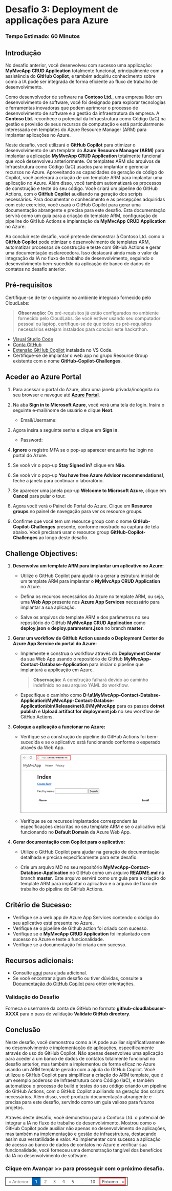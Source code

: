 # Desafio 3: Deployment de applicações para Azure

### Tempo Estimado: 60 Minutos

## Introdução

No desafio anterior, você desenvolveu com sucesso uma applicação: **MyMvcApp CRUD Application** totalmente funcional, principalmente com a assistência do **GitHub Copilot**, e também adquiriu conhecimento sobre como a IA pode ser integrada de forma eficiente ao fluxo de trabalho de desenvolvimento.

Como desenvolvedor de software na **Contoso Ltd.**, uma empresa líder em desenvolvimento de software, você foi designado para explorar tecnologias e ferramentas inovadoras que podem aprimorar o processo de desenvolvimento de software e a gestão da infraestrutura da empresa. A **Contoso Ltd.** reconhece o potencial da Infraestrutura como Código (IaC) na gestão e provisão de seus recursos de computação e está particularmente interessada em templates do Azure Resource Manager (ARM) para implantar aplicações no Azure.

Neste desafio, você utilizará o **GitHub Copilot** para otimizar o desenvolvimento de um template do **Azure Resource Manager (ARM)** para implantar a aplicação **MyMvcApp CRUD Application** totalmente funcional que você desenvolveu anteriormente. Os templates ARM são arquivos de Infraestrutura como Código (IaC) usados para implantar e gerenciar recursos no Azure. Aproveitando as capacidades de geração de código do Copilot, você acelerará a criação de um template ARM para implantar uma aplicação no Azure. Além disso, você também automatizará os processos de construção e teste do seu código. Você criará um pipeline do GitHub Actions, com o **GitHub Copilot** auxiliando na geração dos scripts necessários. Para documentar o conhecimento e as percepções adquiridas com este exercício, você usará o GitHub Copilot para gerar uma documentação abrangente e precisa para este desafio. Esta documentação servirá como um guia para a criação do template ARM, configuração do pipeline do GitHub Actions e implantação da **MyMvcApp CRUD Application** no Azure.

Ao concluir este desafio, você pretende demonstrar à Contoso Ltd. como o **GitHub Copilot** pode otimizar o desenvolvimento de templates ARM, automatizar processos de construção e teste com GitHub Actions e gerar uma documentação esclarecedora. Isso destacará ainda mais o valor da integração da IA no fluxo de trabalho de desenvolvimento, seguindo o desenvolvimento bem-sucedido da aplicação de banco de dados de contatos no desafio anterior.



## Pré-requisitos

Certifique-se de ter o seguinte no ambiente integrado fornecido pelo CloudLabs:

> **Observação:** Os pré-requisitos já estão configurados no ambiente fornecido pelo CloudLabs. Se você estiver usando seu computador pessoal ou laptop, certifique-se de que todos os pré-requisitos necessários estejam instalados para concluir este hackathon.

- [Visual Studio Code](https://code.visualstudio.com/)
- [Conta GitHub](https://github.com/)
- [Extensão GitHub Copilot](https://marketplace.visualstudio.com/items?itemName=GitHub.copilot) instalada no VS Code.
- Certifique-se de implantar o web app no grupo Resource Group existente com o nome **GitHub-Copilot-Challenges**.

## Aceder ao Azure Portal

1. Para acessar o portal do Azure, abra uma janela privada/incógnita no seu browser e navegue até **[Azure Portal](https://portal.azure.com)**.

1. Na aba **Sign in to Microsoft Azure**, você verá uma tela de login. Insira o seguinte e-mail/nome de usuário e clique **Next**. 
   * Email/Username: <inject key="AzureAdUserEmail"></inject>
        
1. Agora insira a seguinte senha e clique em **Sign in**.
   * Password: <inject key="AzureAdUserPassword"></inject>

1. **Ignore** o registro MFA se o pop-up aparecer enquanto faz login no portal do Azure.

1. Se você vir o pop-up **Stay Signed in?** clique em **Não**.

1. Se você vir o pop-up **You have free Azure Advisor recommendations!**, feche a janela para continuar o laboratório.

1. Se aparecer uma janela pop-up **Welcome to Microsoft Azure**, clique em **Cancel** para pular o tour.
   
1. Agora você verá o Painel do Portal do Azure. Clique em **Resource groups** no painel de navegação para ver os resource groups.
  
1. Confirme que você tem um resource group com o nome **GitHub-Copilot-Challenges** presente, conforme mostrado na captura de tela abaixo. Você precisará usar o resource group **GitHub-Copilot-Challenges** ao longo deste desafio.

## Challenge Objectives:

1. **Desenvolva um template ARM para implantar um aplicativo no Azure:**
   
   - Utilize o GitHub Copilot para ajudá-lo a gerar a estrutura inicial de um template ARM para implantar o **MyMvcApp CRUD Application** no Azure.
     
   - Defina os recursos necessários do Azure no template ARM, ou seja, uma **Web App** presente nos **Azure App Services** necessário para implantar a sua aplicação.
     
   - Salve os arquivos do template ARM e dos parâmetros no seu repositório do GitHub **MyMvcApp CRUD Application** como **deploy.json** e **deploy.parameters.json** no branch **master**.

   <validation step="93dbb711-57a3-462c-8ffe-699f1208865e" />

2. **Gerar um workflow de GitHub Action usando o Deployment Center de Azure App Service do portal do Azure:**
   
      - Implemente e construa o workflow através do **Deployment Center** da sua Web App usando o repositório de GitHub **MyMvcApp-Contact-Database-Application** para iniciar o pipeline que implantará a applicação em Azure.

         >**Observação:** A construção falhará devido ao caminho indefinido no seu arquivo YAML do workflow.
  
      - Especifique o caminho como **D:\a\MyMvcApp-Contact-Databse-Application\MyMvcApp-Contact-Databse-Application\bin\Release\net8.0\MyMvcApp** para os passos **dotnet publish** e **Upload artifact for deployment job** no seu workflow de GitHub Actions.

   <validation step="019351e9-84ff-4623-a26c-66afe706bf66" />

3. **Coloque a aplicação a funcionar no Azure:**
   
      - Verifique se a construção do pipeline do GitHub Actions foi bem-sucedida e se o aplicativo está funcionando conforme o esperado através da Web App.
  
         ![](../../media/challenge3-web-app-001.png)
     
      - Verifique se os recursos implantados correspondem às especificações descritas no seu template ARM e se o aplicativo está funcionando no **Default Domain** da Azure Web App.

4. **Gerar documentação com Copilot para o aplicativo:**
   
      - Utilize o GitHub Copilot para ajudar na geração de documentação detalhada e precisa especificamente para este desafio.
     
      - Crie um arquivo MD no seu repositório **MyMvcApp-Contact-Database-Application** no GitHub como um arquivo **README.md** na branch **master**. Este arquivo servirá como um guia para a criação do template ARM para implantar o aplicativo e o arquivo de fluxo de trabalho do pipeline do GitHub Actions.

## Critério de Sucesso:

- Verifique se a web app de Azure App Services contendo o código do seu aplicativo está presente no Azure.
- Verifique se o pipeline de Github action foi criado com sucesso.
- Verifique se o **MyMvcApp CRUD Application** foi implantado com sucesso no Azure e teste a funcionalidade.
- Verifique se a documentação foi criada com sucesso.

## Recursos adicionais:

- Consulte [aqui](https://learn.microsoft.com/en-us/azure/developer/github/deploy-to-azure) para ajuda adicional.
- Se você encontrar algum desafio ou tiver dúvidas, consulte a [Documentação do GitHub Copilot](https://github.com/github/copilot-docs) para obter orientações.

### Validação do Desafio

Forneca o username da conta de GitHub no formato **github-cloudlabsuser-XXXX** para o pass de validação **Validate GitHub directory**.

## Conclusão

Neste desafio, você demonstrou como a IA pode auxiliar significativamente no desenvolvimento e implementação de aplicações, especificamente através do uso do GitHub Copilot. Não apenas desenvolveu uma aplicação para aceder a um banco de dados de contatos totalmente funcional no desafio anterior, mas também a implementou de forma eficaz no Azure usando um ARM template gerado com a ajuda do GitHub Copilot. Você utilizou o GitHub Copilot para simplificar a criação do ARM template, que é um exemplo poderoso de Infraestrutura como Código (IaC), e também automatizou o processo de build e testes do seu código criando um pipeline do GitHub Actions, com o GitHub Copilot auxiliando na geração dos scripts necessários. Além disso, você produziu documentação abrangente e precisa para este desafio, servindo como um guia valioso para futuros projetos.

Através deste desafio, você demonstrou para a Contoso Ltd. o potencial de integrar a IA no fluxo de trabalho de desenvolvimento. Mostrou como o GitHub Copilot pode auxiliar não apenas no desenvolvimento de aplicações, mas também na implementação e gestão de infraestrutura, destacando assim sua versatilidade e valor. Ao implementar com sucesso a aplicação de acesso ao banco de dados de contatos no Azure e verificar sua funcionalidade, você forneceu uma demonstração tangível dos benefícios da IA no desenvolvimento de software.

### Clique em Avançar >> para prosseguir com o próximo desafio.

![](../../media/next-page-p.png)